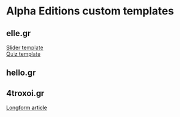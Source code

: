 # Alpha Editions custom templates

## elle.gr

[Slider template](https://alpha-editions.github.io/custom-templates/slider)\
[Quiz template](https://alpha-editions.github.io/custom-templates/quiz)

## hello.gr

## 4troxoi.gr

[Longform article](https://alpha-editions.github.io/custom-templates/4t-longform)